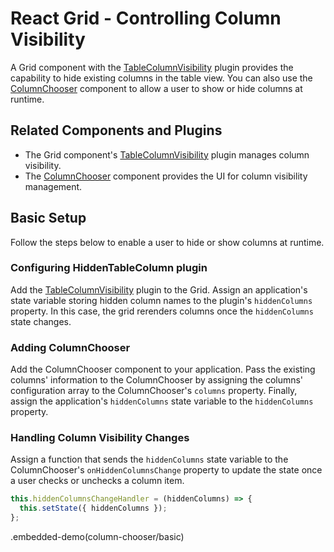 # React Grid - Controlling Column Visibility

A Grid component with the [TableColumnVisibility](../reference/table-column-visibility.md) plugin provides the capability to hide existing columns in the table view. You can also use the [ColumnChooser](../reference/column-chooser.md) component to allow a user to show or hide columns at runtime.

## Related Components and Plugins

- The Grid component's [TableColumnVisibility](../reference/table-column-visibility.md) plugin manages column visibility.
- The [ColumnChooser](../reference/column-chooser.md) component provides the UI for column visibility management.

## Basic Setup

Follow the steps below to enable a user to hide or show columns at runtime.

### Configuring HiddenTableColumn plugin

Add the [TableColumnVisibility](../reference/table-column-visibility.md) plugin to the Grid. Assign an application's state variable storing hidden column names to the plugin's `hiddenColumns` property. In this case, the grid rerenders columns once the `hiddenColumns` state changes.

### Adding ColumnChooser

Add the ColumnChooser component to your application. Pass the existing columns' information to the ColumnChooser by assigning the columns' configuration array to the ColumnChooser's `columns` property. Finally, assign the application's `hiddenColumns` state variable to the `hiddenColumns` property.

### Handling Column Visibility Changes

Assign a function that sends the `hiddenColumns` state variable to the ColumnChooser's `onHiddenColumnsChange` property to update the state once a user checks or unchecks a column item.

```js
this.hiddenColumnsChangeHandler = (hiddenColumns) => {
  this.setState({ hiddenColumns });
};
```

.embedded-demo(column-chooser/basic)
